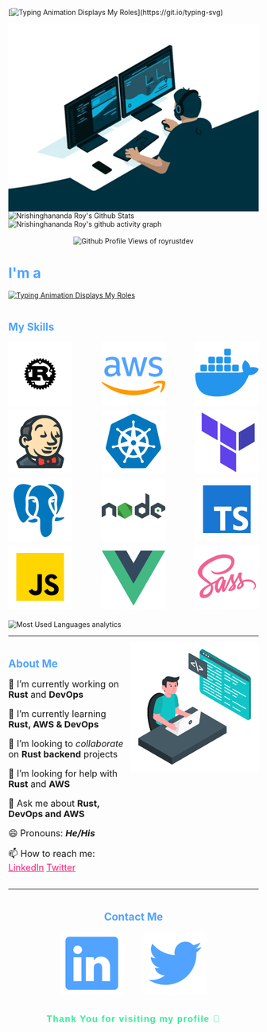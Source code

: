 [![Typing Animation Displays My Roles](https://readme-typing-svg.herokuapp.com?color=%2336BCF7&lines=Hello+I'm+Nrishinghananda+Roy;Welcome+to+my+Github+profile;)](https://git.io/typing-svg)

<div style="display:flex;flex-direction:column">
<img src="./assets/img/programming1.webp" alt="A software engineer is writing code" />
<img src="https://github-readme-stats.vercel.app/api?username=royrustdev&include_all_commits=true&count_private=true&show_icons=true&line_height=30&title_color=fd1c7a&icon_color=33ed98&text_color=D3D3D3&bg_color=0,000000,130F40" alt="Nrishinghananda Roy's Github Stats" />
<img src="https://activity-graph.herokuapp.com/graph?username=royrustdev&theme=react-dark" alt="Nrishinghananda Roy's github activity graph" />
</div>
<br>

<!-- Profile Views -->
<div style="display:flex;justify-content:center;">
<img src="https://komarev.com/ghpvc/?username=royrustdev&label=Profile%20views&color=0e75b6&style=flat" alt="Github Profile Views of royrustdev" />
</div>

<h1 style="color:#52a3ff">I'm a</h1>

[![Typing Animation Displays My Roles](https://readme-typing-svg.herokuapp.com?color=%2336BCF7&lines=Software+Engineer;DevOps+Engineer;AWS+Developer+Associate)](https://git.io/typing-svg)

<!-- Skill Container -->
<div style="display:flex;flex-direction:column">

<!-- My skills displayed as a flexbox-->
<h2 style="color:#52a3ff">My Skills</h2>
<div style="display:flex;gap:5px;justify-content:space-between;flex-wrap:wrap;padding-bottom:10px;margin-bottom:10px;">
<div><img style="min-width:64px;min-height:64px" src="./assets/icons/rust.svg"></div>
<div><img style="min-width:64px;min-height:64px" src="./assets/icons/aws.svg"></div>
<div><img style="min-width:64px;min-height:64px" src="./assets/icons/docker.svg"></div>
<div><img style="min-width:64px;min-height:64px" src="./assets/icons/jenkins.svg"></div>
<div><img style="min-width:64px;min-height:64px" src="./assets/icons/kubernetes.svg"></div>
<div><img style="min-width:64px;min-height:64px" src="./assets/icons/terraform.svg"></div>
<div><img style="min-width:64px;min-height:64px" src="./assets/icons/postgresql.svg"></div>
<div><img style="min-width:64px;min-height:64px" src="./assets/icons/nodejs.svg"></div>
<div><img style="min-width:64px;min-height:64px" src="./assets/icons/ts.svg"></div>
<div><img style="min-width:64px;min-height:64px" src="./assets/icons/js.svg"></div>
<div><img style="min-width:64px;min-height:64px" src="./assets/icons/vuejs.svg"></div>
<div><img style="min-width:64px;min-height:64px" src="./assets/icons/scss.svg"></div>
</div>

<!-- Most Used Languages analytics -->
<img src="https://github-readme-stats.vercel.app/api/top-langs?username=royrustdev&show_icons=true&locale=en&layout=compact&theme=radical" alt="Most Used Languages analytics" />
</div>

---

<!-- About Me Section -->
<div style="display:flex;justify-content:center">
<div>
<h2 style="color:#52a3ff">About Me</h2>
<article style="font-size:18px;">
🔭 I’m currently working on <b>Rust</b> and <b>DevOps</b>

🌱 I’m currently learning <b>Rust, AWS & DevOps</b>

👯 I’m looking to <i>collaborate</i> on <b>Rust backend</b> projects

🤔 I’m looking for help with <b>Rust</b> and <b>AWS</b>

💬 Ask me about <b>Rust, DevOps and AWS</b>

😄 Pronouns: <b><i>He/His</i></b>

📫 How to reach me: <a style="color:#fd1c7a;" href="https://www.linkedin.com/in/nrishinghananda-roy-b5ab90230/" target="_blank">LinkedIn</a> <a style="color:#fd1c7a;" href="https://twitter.com/royrustdev" target="_blank">Twitter</a>

</article>
</div>

<!-- Coding GIF image -->
<div>
<img src="./assets/img/coding.gif" alt="Coding gif image" />
</div>
</div>

---

<!-- Contact Section -->
<div style="display:flex;flex-direction:column;align-items:center;">
<h2 style="color:#52a3ff">Contact Me</h2>
<div style="display:flex;justify-content:center;">
<a style="margin:0 20px 0 20px;" href="https://www.linkedin.com/in/nrishinghananda-roy-b5ab90230/"><img src="./assets/icons/linkedin.svg" alt="A link to my linkedin account" /></a>
<a style="margin:0 20px 0 20px;" href="https://twitter.com/royrustdev"><img src="./assets/icons/twitter.svg" alt="A link to my twitter account" /></a>
</div>

<br>
<p style="font-family:sans-serif;font-size:18px;font-weight:600;letter-spacing:1.5px;color:#33ed98">Thank You for visiting my profile 🙏</p>
</div>
